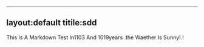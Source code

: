 ----
layout:default
titile:sdd
---

This Is A Markdown Test In1103 And 1019years .the Waether Is Sunny!.!